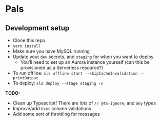 # Pals

## Development setup

- Clone this repo
- `yarn install`
- Make sure you have MySQL running
- Update your `dev` secrets, and `staging` for when you want to deploy
  - You'll need to set up an Aurora instance yourself (can this be provisioned as a Serverless resource?)
- To run offline: `sls offline start --skipCacheInvalidation --printOutput`
- To deploy: `sls deploy --stage staging -v`

**TODO:**

- Clean up Typescript! There are lots of `// @ts-ignore`, and `any` types
- Improve/add `User` column validations
- Add some sort of throttling for messages
